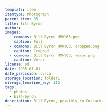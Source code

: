 ```yaml
---
template: item
itemtype: Photograph
parent_item: 85
title: Bill Byron
author: 
images:
  - commons: Bill Byron HMW163.png
    caption: Full
  - commons: Bill Byron HMW163, cropped.png
    caption: Cropped
  - commons: Bill Byron HMW163, verso.png
    caption: Verso
license: pd
date: 1905-01-01
date_precision: circa
storage_location: folder1
storage_location_key: 152
tags:
  - photos
  - bill-byron
description: Bill Byron, possibly in Cossack.
---
```


